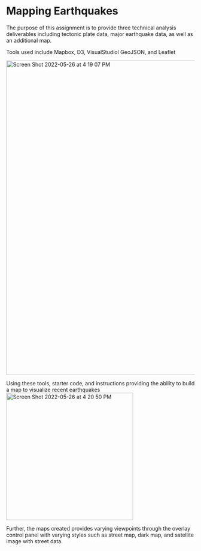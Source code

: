 # Mapping Earthquakes

The purpose of this assignment is to provide three technical analysis deliverables including tectonic plate data, major earthquake data, as well as an additional map. 

Tools used include Mapbox, D3, VisualStudiol GeoJSON, and Leaflet

<img width="838" alt="Screen Shot 2022-05-26 at 4 19 07 PM" src="https://user-images.githubusercontent.com/93094173/170573329-67565ba9-0c11-490e-b834-7f7b4af320d2.png">

Using these tools, starter code, and instructions providing the ability to build a map to visualize recent earthquakes
<img width="339" alt="Screen Shot 2022-05-26 at 4 20 50 PM" src="https://user-images.githubusercontent.com/93094173/170573527-b7580bf5-726a-4fdc-a877-cea66e7d56cd.png">

Further, the maps created provides varying viewpoints through the overlay control panel with varying styles such as street map, dark map, and satellite image with street data.
